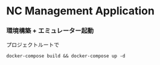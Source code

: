 # NC Management Application

### 環境構築 + エミュレーター起動
プロジェクトルートで
```
docker-compose build && docker-compose up -d
```


